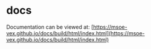 # docs

Documentation can be viewed at: [https://msoe-vex.github.io/docs/build/html/index.html](https://msoe-vex.github.io/docs/build/html/index.html)
